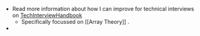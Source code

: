 - Read more information about how I can improve for technical interviews on [TechInterviewHandbook](https://www.techinterviewhandbook.org/algorithms/study-cheatsheet/)
	- Specifically focussed on [[Array Theory]] .
-
